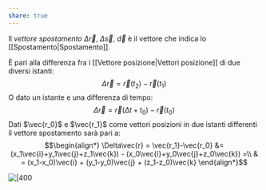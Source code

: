 ```yaml
---
share: true
---
```

Il *vettore spostamento* $\Delta \vec{r}$, $\Delta \vec{s}$, $\vec{d}$ è il vettore che indica lo [[Spostamento|Spostamento]].

È pari alla differenza fra i [[Vettore posizione|Vettori posizione]] di due diversi istanti:
$$\Delta\vec{r} = \vec{r}(t_2) - \vec{r}(t_1)$$
O dato un istante e una differenza di tempo:
$$\Delta\vec{r} = \vec{r}(\Delta t+t_0)- \vec{r}(t_0)$$
Dati $\vec{r_0}$ e $\vec{r_1}$ come vettori posizioni in due istanti differenti il vettore spostamento sarà pari a:
$$\begin{align*}
\Delta\vec{r} = \vec{r_1}-\vec{r_0} &= (x_1\vec{i}+y_1\vec{j}+z_1\vec{k}) - (x_0\vec{i}+y_0\vec{j}+z_0\vec{k}) =\\
& = (x_1-x_0)\vec{i} + (y_1-y_0)\vec{j} + (z_1-z_0)\vec{k}
\end{align*}$$

![|400](793ea7a47dae2012926291786b1434aa_MD5%201.gif)